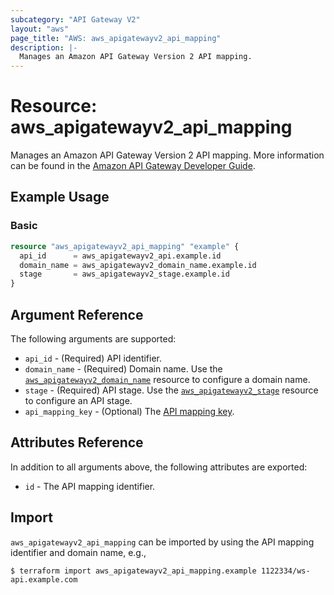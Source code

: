 ```yaml
---
subcategory: "API Gateway V2"
layout: "aws"
page_title: "AWS: aws_apigatewayv2_api_mapping"
description: |-
  Manages an Amazon API Gateway Version 2 API mapping.
---
```


# Resource: aws_apigatewayv2_api_mapping

Manages an Amazon API Gateway Version 2 API mapping.
More information can be found in the [Amazon API Gateway Developer Guide](https://docs.aws.amazon.com/apigateway/latest/developerguide/how-to-custom-domains.html).

## Example Usage

### Basic

```terraform
resource "aws_apigatewayv2_api_mapping" "example" {
  api_id      = aws_apigatewayv2_api.example.id
  domain_name = aws_apigatewayv2_domain_name.example.id
  stage       = aws_apigatewayv2_stage.example.id
}
```

## Argument Reference

The following arguments are supported:

* `api_id` - (Required) API identifier.
* `domain_name` - (Required) Domain name. Use the [`aws_apigatewayv2_domain_name`](/docs/providers/aws/r/apigatewayv2_domain_name.html) resource to configure a domain name.
* `stage` - (Required) API stage. Use the [`aws_apigatewayv2_stage`](/docs/providers/aws/r/apigatewayv2_stage.html) resource to configure an API stage.
* `api_mapping_key` - (Optional) The [API mapping key](https://docs.aws.amazon.com/apigateway/latest/developerguide/apigateway-websocket-api-mapping-template-reference.html).

## Attributes Reference

In addition to all arguments above, the following attributes are exported:

* `id` - The API mapping identifier.

## Import

`aws_apigatewayv2_api_mapping` can be imported by using the API mapping identifier and domain name, e.g.,

```
$ terraform import aws_apigatewayv2_api_mapping.example 1122334/ws-api.example.com
```
